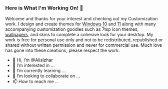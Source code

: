 ### Here is What I'm Working On! 👋

Welcome and thanks for your interest and checking out my Customization work.  I design and create themes for [Windows 10](https://github.com/niivu/Windows-10-themes) and [11](https://github.com/niivu/Windows-11-themes) along with many accompanying customization goodies such as 7tsp icon themes, [wallpapers](https://github.com/niivu/windows-customization-extras/tree/main/Wallpapers), and skins to complete a cohesive look for your desktop.  My work is free for personal use only and not to be redistributed, republished or shared without written permission and never for commercial use.  Much love has gone into these creations, please respect the work.


- 👋 Hi, I’m @AlisIzhar
- 👀 I’m interested in ...
- 🌱 I’m currently learning ...
- 💞️ I’m looking to collaborate on ...
- 📫 How to reach me ...

<!---
AlisIzhar/AlisIzhar is a ✨ special ✨ repository because its `README.md` (this file) appears on your GitHub profile.
You can click the Preview link to take a look at your changes.
--->
